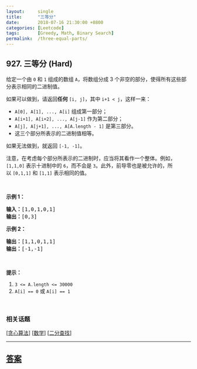 ```yaml
---
layout:     single
title:      "三等分"
date:       2018-07-16 21:30:00 +0800
categories: [Leetcode]
tags:       [Greedy, Math, Binary Search]
permalink:  /three-equal-parts/
---
```


## 927. 三等分 (Hard)

<p>给定一个由 <code>0</code> 和 <code>1</code> 组成的数组&nbsp;<code>A</code>，将数组分成 3&nbsp;个非空的部分，使得所有这些部分表示相同的二进制值。</p>

<p>如果可以做到，请返回<strong>任何</strong>&nbsp;<code>[i, j]</code>，其中 <code>i+1 &lt; j</code>，这样一来：</p>

<ul>
	<li><code>A[0], A[1], ..., A[i]</code>&nbsp;组成第一部分；</li>
	<li><code>A[i+1], A[i+2], ..., A[j-1]</code>&nbsp;作为第二部分；</li>
	<li><code>A[j], A[j+1], ..., A[A.length - 1]</code> 是第三部分。</li>
	<li>这三个部分所表示的二进制值相等。</li>
</ul>

<p>如果无法做到，就返回&nbsp;<code>[-1, -1]</code>。</p>

<p>注意，在考虑每个部分所表示的二进制时，应当将其看作一个整体。例如，<code>[1,1,0]</code>&nbsp;表示十进制中的&nbsp;<code>6</code>，而不会是&nbsp;<code>3</code>。此外，前导零也是被允许的，所以&nbsp;<code>[0,1,1]</code> 和&nbsp;<code>[1,1]</code>&nbsp;表示相同的值。</p>

<p>&nbsp;</p>

<p><strong>示例 1：</strong></p>

<pre><strong>输入：</strong>[1,0,1,0,1]
<strong>输出：</strong>[0,3]
</pre>

<p><strong>示例 2：</strong></p>

<pre><strong>输出：</strong>[1,1,0,1,1]
<strong>输出：</strong>[-1,-1]</pre>

<p>&nbsp;</p>

<p><strong>提示：</strong></p>

<ol>
	<li><code>3 &lt;= A.length &lt;= 30000</code></li>
	<li><code>A[i] == 0</code>&nbsp;或&nbsp;<code>A[i] == 1</code></li>
</ol>

<p>&nbsp;</p>

### 相关话题
  [[贪心算法](https://github.com/openset/leetcode/tree/master/tag/greedy/README.md)]
  [[数学](https://github.com/openset/leetcode/tree/master/tag/math/README.md)]
  [[二分查找](https://github.com/openset/leetcode/tree/master/tag/binary-search/README.md)]

---

## [答案](https://github.com/openset/leetcode/tree/master/problems/three-equal-parts)
